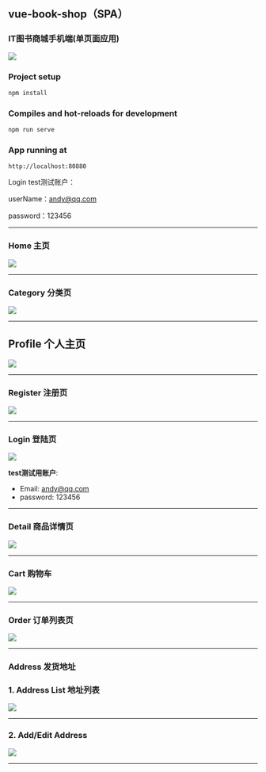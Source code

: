 ## vue-book-shop（SPA）
### IT图书商城手机端(单页面应用)
![](./src/assets/images/MK-Home.png)
### Project setup
``` bash
npm install
```

### Compiles and hot-reloads for development
``` bash
npm run serve
```

### App running at
```
http://localhost:80880
```
Login
test测试账户：

userName：andy@qq.com

password：123456

---

### Home 主页
![](./src/assets/images/MK-Home2.png)

---

### Category 分类页
![](./src/assets/images/MK-Category.png)

---

## Profile 个人主页
![](./src/assets/images/MK-Profile.png)

---

### Register 注册页
![](./src/assets/images/MK-Register.png)

---

### Login 登陆页
![](./src/assets/images/MK-Login.png)

**test测试用账户**:
- Email: andy@qq.com
- password: 123456

---

### Detail 商品详情页
![](./src/assets/images/MK-Detail.png)

---

### Cart 购物车
![](./src/assets/images/MK-Cart.png)

---

### Order 订单列表页
![](./src/assets/images/MK-OrderConfirm.png)

---

### Address 发货地址
### 1. Address List 地址列表
![](./src/assets/images/MK-AddressList.png)

---

### 2. Add/Edit Address
![](./src/assets/images/MK-EditAddress.png)

---